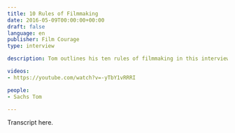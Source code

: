 ```yaml
---
title: 10 Rules of Filmmaking
date: 2016-05-09T00:00:00+00:00
draft: false
language: en
publisher: Film Courage
type: interview

description: Tom outlines his ten rules of filmmaking in this interview with Film Courage.

videos:
- https://youtube.com/watch?v=-yTbY1vRRRI

people:
- Sachs Tom

---
```


Transcript here.
